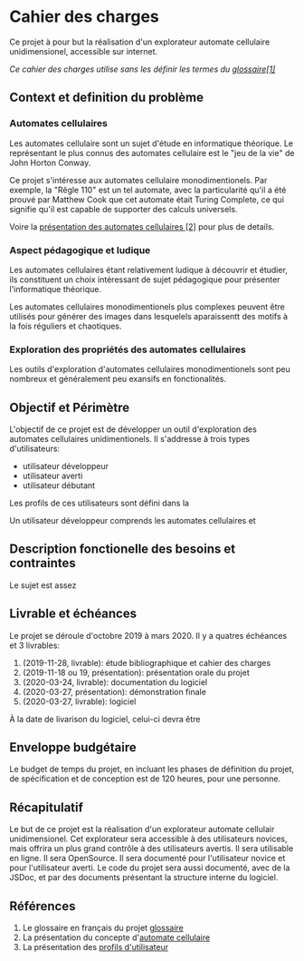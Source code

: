 # Cahier des charges

Ce projet à pour but la réalisation d'un explorateur automate cellulaire unidimensionel, accessible sur internet.

_Ce cahier des charges utilise sans les définir les termes du [glossaire[1]](https://github.com/mathieucaroff/cellular-automaton-explorer-1d/blob/master/doc-project-fr/glossaire.md)_

## Context et definition du problème

### Automates cellulaires

Les automates cellulaire sont un sujet d'étude en informatique théorique. Le représentant le plus connus des automates cellulaire est le "jeu de la vie" de John Horton Conway.

Ce projet s'intéresse aux automates cellulaire monodimentionels. Par exemple, la "Rêgle 110" est un tel automate, avec la particularité qu'il a été prouvé par Matthew Cook que cet automate était Turing Complete, ce qui signifie qu'il est capable de supporter des calculs universels.

Voire la [présentation des automates cellulaires [2]](https://github.com/mathieucaroff/cellular-automaton-explorer-1d/blob/master/doc-project-fr/presentation-automate-cellulaire.md) pour plus de details.

### Aspect pédagogique et ludique

Les automates cellulaires étant relativement ludique à découvrir et étudier, ils constituent un choix intéressant de sujet pédagogique pour présenter l'informatique théorique.

Les automates cellulaires monodimentionels plus complexes peuvent être utilisés
pour générer des images dans lesquelels aparaissentt des motifs à la fois
réguliers et chaotiques.

### Exploration des propriétés des automates cellulaires

Les outils d'exploration d'automates cellulaires monodimentionels sont peu
nombreux et généralement peu exansifs en fonctionalités.

## Objectif et Périmètre

L'objectif de ce projet est de développer un outil d'exploration des automates cellulaires unidimentionels. Il s'addresse à trois types d'utilisateurs:

- utilisateur développeur
- utilisateur averti
- utilisateur débutant

Les profils de ces utilisateurs sont défini dans la

Un utilisateur développeur comprends les automates cellulaires et

## Description fonctionelle des besoins et contraintes

Le sujet est assez

## Livrable et échéances

Le projet se déroule d'octobre 2019 à mars 2020. Il y a quatres échéances et 3 livrables:

1. (2019-11-28, livrable): étude bibliographique et cahier des charges
2. (2019-11-18 ou 19, présentation): présentation orale du projet
3. (2020-03-24, livrable): documentation du logiciel
4. (2020-03-27, présentation): démonstration finale
5. (2020-03-27, livrable): logiciel

À la date de livarison du logiciel, celui-ci devra être

## Enveloppe budgétaire

Le budget de temps du projet, en incluant les phases de définition du projet, de
spécification et de conception est de 120 heures, pour une personne.

## Récapitulatif

Le but de ce projet est la réalisation d'un explorateur automate cellulair unidimensionel. Cet explorateur sera accessible à des utilisateurs novices, mais offrira un plus grand contrôle à des utilisateurs avertis. Il sera utilisable en ligne. Il sera OpenSource. Il sera documenté pour l'utilisateur novice et pour l'utilisateur averti. Le code du projet sera aussi documenté, avec de la JSDoc, et par des documents présentant la structure interne du logiciel.

## Références

1. Le glossaire en français du projet [glossaire](https://github.com/mathieucaroff/cellular-automaton-explorer-1d/blob/master/doc-project-fr/glossaire.md)
2. La présentation du concepte d'[automate cellulaire](https://github.com/mathieucaroff/cellular-automaton-explorer-1d/blob/master/doc-project-fr/presentation-automate-cellulaire.md)
3. La présentation des [profils d'utilisateur](https://github.com/mathieucaroff/cellular-automaton-explorer-1d/blob/master/doc-project-fr/presentation-profile-utilisateur.md)
